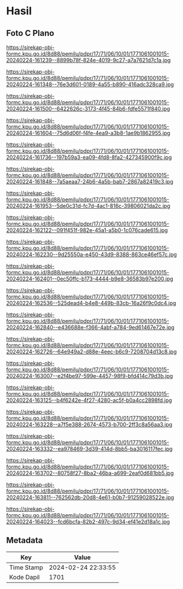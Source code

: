 # Hasil

## Foto C Plano

https://sirekap-obj-formc.kpu.go.id/8d88/pemilu/pdpr/17/71/06/10/01/1771061001015-20240224-161239--8899b78f-824e-4019-9c27-a7a7621d7c1a.jpg

https://sirekap-obj-formc.kpu.go.id/8d88/pemilu/pdpr/17/71/06/10/01/1771061001015-20240224-161348--76e3d601-0189-4a55-b890-416adc328ca9.jpg

https://sirekap-obj-formc.kpu.go.id/8d88/pemilu/pdpr/17/71/06/10/01/1771061001015-20240224-161500--6422626c-3173-4f45-84b6-fdfe5571f840.jpg

https://sirekap-obj-formc.kpu.go.id/8d88/pemilu/pdpr/17/71/06/10/01/1771061001015-20240224-161604--75d6d06f-f4fe-4ea9-a3b8-1ae9b1862955.jpg

https://sirekap-obj-formc.kpu.go.id/8d88/pemilu/pdpr/17/71/06/10/01/1771061001015-20240224-161736--197b59a3-ea09-4fd8-8fa2-427345900f9c.jpg

https://sirekap-obj-formc.kpu.go.id/8d88/pemilu/pdpr/17/71/06/10/01/1771061001015-20240224-161848--7a5aeaa7-24b6-4a5b-bab7-2867a82419c3.jpg

https://sirekap-obj-formc.kpu.go.id/8d88/pemilu/pdpr/17/71/06/10/01/1771061001015-20240224-161953--5de0c31d-fc7d-4ac1-816c-39806021da2c.jpg

https://sirekap-obj-formc.kpu.go.id/8d88/pemilu/pdpr/17/71/06/10/01/1771061001015-20240224-162122--091f451f-982e-45a1-a5b0-1c076cade615.jpg

https://sirekap-obj-formc.kpu.go.id/8d88/pemilu/pdpr/17/71/06/10/01/1771061001015-20240224-162230--9d25550a-e450-43d9-8388-863ce46ef57c.jpg

https://sirekap-obj-formc.kpu.go.id/8d88/pemilu/pdpr/17/71/06/10/01/1771061001015-20240224-162401--0ec50ffc-b173-4444-b9e8-36583b97e200.jpg

https://sirekap-obj-formc.kpu.go.id/8d88/pemilu/pdpr/17/71/06/10/01/1771061001015-20240224-162536--525dead4-b4e8-449b-83cb-16a26f9c0dc4.jpg

https://sirekap-obj-formc.kpu.go.id/8d88/pemilu/pdpr/17/71/06/10/01/1771061001015-20240224-162840--e436688e-f366-4abf-a784-9ed61467e72e.jpg

https://sirekap-obj-formc.kpu.go.id/8d88/pemilu/pdpr/17/71/06/10/01/1771061001015-20240224-162726--64e949a2-d88e-4eec-b6c9-7208704d13c8.jpg

https://sirekap-obj-formc.kpu.go.id/8d88/pemilu/pdpr/17/71/06/10/01/1771061001015-20240224-163007--e2f4be97-599e-4457-98f9-bfd414c79d3b.jpg

https://sirekap-obj-formc.kpu.go.id/8d88/pemilu/pdpr/17/71/06/10/01/1771061001015-20240224-163125--b4f6242e-4f27-4280-ac5f-b0a4cc2898fd.jpg

https://sirekap-obj-formc.kpu.go.id/8d88/pemilu/pdpr/17/71/06/10/01/1771061001015-20240224-163228--a7f5e388-2674-4573-b700-2ff3c8a56aa3.jpg

https://sirekap-obj-formc.kpu.go.id/8d88/pemilu/pdpr/17/71/06/10/01/1771061001015-20240224-163332--ea978469-3d39-414d-8bb5-ba3016117fec.jpg

https://sirekap-obj-formc.kpu.go.id/8d88/pemilu/pdpr/17/71/06/10/01/1771061001015-20240224-163702--80758f27-8ba2-46ba-a699-2eaf0d681bb5.jpg

https://sirekap-obj-formc.kpu.go.id/8d88/pemilu/pdpr/17/71/06/10/01/1771061001015-20240224-163811--762562db-20d8-4e61-b0b7-91259028522e.jpg

https://sirekap-obj-formc.kpu.go.id/8d88/pemilu/pdpr/17/71/06/10/01/1771061001015-20240224-164023--fcd6bcfa-82b2-497c-9d34-ef41e2d18a1c.jpg


## Metadata

| Key        | Value               |
| ---------- | ------------------- |
| Time Stamp | 2024-02-24 22:33:55 |
| Kode Dapil | 1701                |



